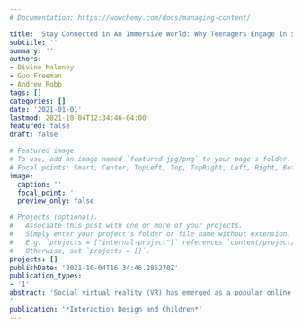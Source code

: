 ```yaml
---
# Documentation: https://wowchemy.com/docs/managing-content/

title: 'Stay Connected in An Immersive World: Why Teenagers Engage in Social Virtual Reality'
subtitle: ''
summary: ''
authors:
- Divine Maloney
- Guo Freeman
- Andrew Robb
tags: []
categories: []
date: '2021-01-01'
lastmod: 2021-10-04T12:34:46-04:00
featured: false
draft: false

# Featured image
# To use, add an image named `featured.jpg/png` to your page's folder.
# Focal points: Smart, Center, TopLeft, Top, TopRight, Left, Right, BottomLeft, Bottom, BottomRight.
image:
  caption: ''
  focal_point: ''
  preview_only: false

# Projects (optional).
#   Associate this post with one or more of your projects.
#   Simply enter your project's folder or file name without extension.
#   E.g. `projects = ["internal-project"]` references `content/project/deep-learning/index.md`.
#   Otherwise, set `projects = []`.
projects: []
publishDate: '2021-10-04T16:34:46.285270Z'
publication_types:
- '1'
abstract: 'Social virtual reality (VR) has emerged as a popular online space for teenagers to interact and socialize. It attracts teens due to the broad range of immersive activities and social engagement opportunities, along with diverse users in terms of age and interest. Yet, little is known about teenagers’ experiences and understandings of this emerging online social space, especially regarding what aspects may attract or dissuade them to social VR. To explore this question, we conducted in-depth interviews with 20 teenagers (e.g., ages 13-18) and reported findings regarding what attracted them to engage in social VR and challenges with social VR that may dissuade them from using it. Our findings contribute to the growing body of scholarship on teenagers’ experiences in emerging, novel online social spaces and highlight potential design implications for creating safer and more fulfilling social VR experiences for teenagers.
'
publication: '*Interaction Design and Children*'
---
```

